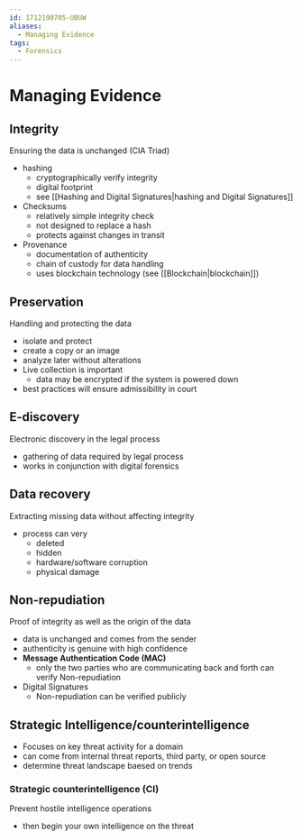 ```yaml
---
id: 1712190705-UBUW
aliases:
  - Managing Evidence
tags:
  - Forensics
---
```


# Managing Evidence

## Integrity 
Ensuring the data is unchanged (CIA Triad) 
- hashing 
    - cryptographically verify integrity 
    - digital footprint 
    - see [[Hashing and Digital Signatures|hashing and Digital Signatures]]
- Checksums 
    - relatively simple integrity check
    - not designed to replace a hash
    - protects against changes in transit
- Provenance
    - documentation of authenticity 
    - chain of custody for data handling 
    - uses blockchain technology (see [[Blockchain|blockchain]])

## Preservation 
Handling and protecting the data 
- isolate and protect 
- create a copy or an image 
- analyze later without alterations 
- Live collection is important
    - data may be encrypted if the system is powered down 
- best practices will ensure admissibility in court 

##  E-discovery
Electronic discovery in the legal process 
- gathering of data required by legal process
- works in conjunction with digital forensics 

## Data recovery 
Extracting missing data without affecting integrity 
- process can very 
    - deleted
    - hidden
    - hardware/software corruption
    - physical damage 

## Non-repudiation
Proof of integrity as well as the origin of the data 
- data is unchanged and comes from the sender 
- authenticity is genuine with high confidence 
- **Message Authentication Code (MAC)**
    - only the two parties who are communicating back and forth can verify Non-repudiation
- Digital Signatures
    - Non-repudiation can be verified publicly 

## Strategic Intelligence/counterintelligence
- Focuses on key threat activity for a domain 
- can come from internal threat reports, third party, or open source 
- determine threat landscape baesed on trends
### Strategic counterintelligence (CI) 
Prevent hostile intelligence operations
- then begin your own intelligence on the threat

